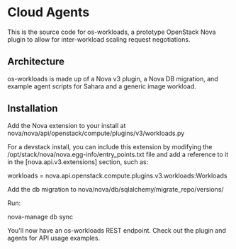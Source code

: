 # Cloud Agents

This is the source code for os-workloads, a prototype OpenStack Nova plugin to allow for inter-workload scaling request negotiations.

## Architecture

os-workloads is made up of a Nova v3 plugin, a Nova DB migration, and example agent scripts for Sahara and a generic image workload.

## Installation

Add the Nova extension to your install at nova/nova/api/openstack/compute/plugins/v3/workloads.py

For a devstack install, you can include this extension by modifying the /opt/stack/nova/nova.egg-info/entry_points.txt file and add a reference to it in the [nova.api.v3.extensions] section, such as:

workloads = nova.api.openstack.compute.plugins.v3.workloads:Workloads

Add the db migration to nova/nova/db/sqlalchemy/migrate_repo/versions/

Run:

nova-manage db sync

You'll now have an os-workloads REST endpoint.  Check out the plugin and agents for API usage examples.

